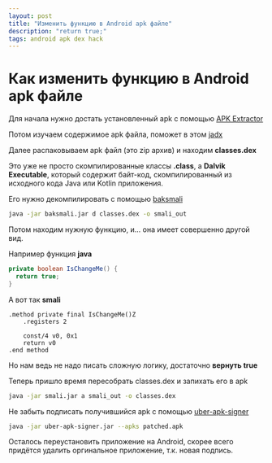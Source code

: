 ```yaml
---
layout: post
title: "Изменить функцию в Android apk файле"
description: "return true;"
tags: android apk dex hack
---
```


# Как изменить функцию в Android apk файле

Для начала нужно достать установленный apk с помощью [APK Extractor](https://4pda.to/forum/index.php?showtopic=645313)

Потом изучаем содержимое apk файла, поможет в этом [jadx](https://github.com/skylot/jadx)

Далее распаковываем apk файл (это zip архив) и находим **classes.dex**

Это уже не просто скомпилированные классы **.class**, а **Dalvik Executable**, который содержит байт-код, скомпилированный из исходного кода Java или Kotlin приложения.

Его нужно декомпилировать с помощью [baksmali](https://github.com/JesusFreke/smali/wiki)

```bash
java -jar baksmali.jar d classes.dex -o smali_out
```

Потом находим нужную функцию, и... она имеет совершенно другой вид.

Например функция **java**
```java
private boolean IsChangeMe() {
  return true;
}
```

А вот так **smali**
```smali
.method private final IsChangeMe()Z
    .registers 2

    const/4 v0, 0x1
    return v0
.end method
```

Но нам ведь не надо писать сложную логику, достаточно **вернуть true**

Теперь пришло время пересобрать classes.dex и запихать его в apk
```bash
java -jar smali.jar a smali_out -o classes.dex
```

Не забыть подписать получившийся apk с помощью [uber-apk-signer](https://github.com/patrickfav/uber-apk-signer)
```bash
java -jar uber-apk-signer.jar --apks patched.apk
```

Осталось переустановить приложение на Android, скорее всего придётся удалить оргинальное приложение, т.к. новая подпись.